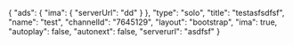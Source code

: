 {
    "ads": {
        "ima": {
            "serverUrl": "dd"
        }
    },
    "type": "solo",
    "title": "testasfsdfsf",
    "name": "test",
    "channelId": "7645129",
    "layout": "bootstrap",
    "ima": true,
    "autoplay": false,
    "autonext": false,
    "serverurl": "asdfsf"
}
